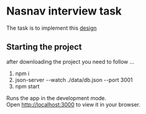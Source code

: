 # Nasnav interview task

The task is to implement this <a href="https://xd.adobe.com/view/2186e175-b022-45db-a2f4-c9ba6e4bde30-74d5">design</a>

## Starting the project

after downloading the project you need to follow ...
<ol>
    <li>npm i</li>
    <li>json-server --watch ./data/db.json --port 3001</li>
    <li>npm start</li>
</ol>

Runs the app in the development mode.\
Open [http://localhost:3000](http://localhost:3000) to view it in your browser.